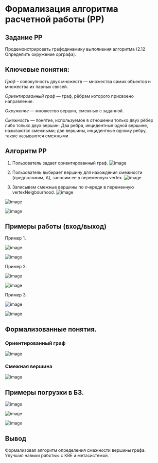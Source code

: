 # Формализация алгоритма расчетной работы (РР)

## Задание РР 
Продемонстрировать графодинамику выполнения алгоритма (2.12 Определить окружение орграфа).

## Ключевые понятия:
*Граф* – совокупность двух множеств — множества самих объектов и множества их парных связей.

*Ориентированный граф*  — граф, рёбрам которого присвоено направление.

*Окружение* — множество вершин, смежных с заданной.

*Смежность* — понятие, используемое в отношении только двух рёбер либо только двух вершин: Два ребра, инцидентные одной вершине, называются смежными; две вершины, инцидентные одному ребру, также называются смежными.
## Алгоритм РР

1. Пользователь задает ориентированный граф.
![image](https://github.com/iis-32170x/RPIIS/assets/147048129/d30997d8-ffbc-41da-aa8f-c39865467e9b)

2. Пользователь выбирает вершину для нахождения смежности (предположим, A), заносим ее в переменную vertex.
![image](https://github.com/iis-32170x/RPIIS/assets/147048129/16a3a7fb-f7bf-4679-8b0d-6cb79737c0be)

3. Записывем смежные вершины по очереди в переменную vertexNeigbourhood.
![image](https://github.com/iis-32170x/RPIIS/assets/147048129/6e2400bb-3998-49a2-abc2-50086a84e4a9)

![image](https://github.com/iis-32170x/RPIIS/assets/147048129/745918c4-ec0e-4648-a2a9-92beca429df7)

![image](https://github.com/iis-32170x/RPIIS/assets/147048129/19f7020a-591c-4e86-9428-616593285e63)

## Примеры работы (вход/выход)
Пример 1.

![image](https://github.com/iis-32170x/RPIIS/assets/147048129/d30997d8-ffbc-41da-aa8f-c39865467e9b)

![image](https://github.com/iis-32170x/RPIIS/assets/147048129/b208da8b-9b52-4819-b1d6-8ab4de2eb228)

Пример 2.

![image](https://github.com/iis-32170x/RPIIS/assets/147048129/ed4ed12f-f83d-4964-aca7-e89a33248434)


![image](https://github.com/iis-32170x/RPIIS/assets/147048129/c0e0cd0f-9bcb-40bd-b097-dfe55238c68e)


Пример 3.

![image](https://github.com/iis-32170x/RPIIS/assets/147048129/a5f0a4a8-134f-4da9-a14f-4787c2fc0d3e)

![image](https://github.com/iis-32170x/RPIIS/assets/147048129/879bca90-9768-41b3-8625-faf95f41420d)

## Формализованные понятия.
### Ориентированный граф

![image](https://github.com/iis-32170x/RPIIS/assets/147048129/d7ac2685-e07c-43e5-8782-00181448c9dd)

### Смежная вершина

![image](https://github.com/iis-32170x/RPIIS/assets/147048129/643cba2e-f620-4976-9fb5-42c538ef9761)

## Примеры погрузки в БЗ.

![image](https://github.com/iis-32170x/RPIIS/assets/147048129/7e9f235c-4ea1-4c55-adda-8b954f6878fa)

![image](https://github.com/iis-32170x/RPIIS/assets/147048129/dd12b3eb-b1b5-4a75-90c1-2f0c8a9a4d7b)

![image](https://github.com/iis-32170x/RPIIS/assets/147048129/5cd9908f-3686-42dc-a5f7-63a6ae9d9478)

## Вывод
Формализовал алгоритм определения смежности вершины графа. Улучшил навыки работыы с KBE и метасистемой.
